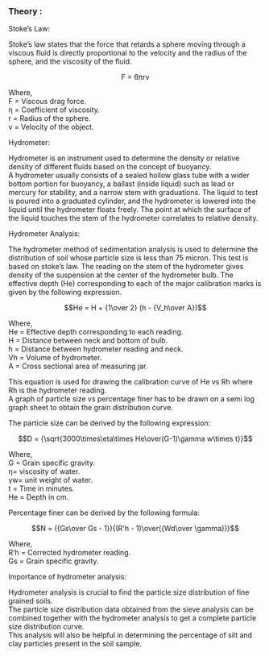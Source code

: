 ### Theory :
<div style=" font-style:verdana;">
Stoke’s Law:

 Stoke’s law states that the force that retards a sphere moving through a viscous fluid is directly proportional to the velocity and the radius of the sphere, and the viscosity of the fluid.

  <center>F = 6&pi;rv</center>

Where,  
F	= Viscous drag force.  
&eta;	= Coefficient of viscosity.  
r	= Radius of the sphere.   
v	= Velocity of the object. 

Hydrometer: 

Hydrometer is an instrument used to determine the density or relative density of different fluids based on the concept of buoyancy.  
A hydrometer usually consists of a sealed hollow glass tube with a wider bottom portion for buoyancy, a ballast (inside liquid) such as lead or mercury for stability, and a narrow stem with graduations. The liquid to test is poured into a graduated cylinder, and the hydrometer is  lowered into the liquid until the hydrometer floats freely. The point at which the surface of the liquid touches the stem of the hydrometer correlates to relative density.   

Hydrometer Analysis:

The hydrometer method of sedimentation analysis is used to determine the distribution of soil whose particle size is less than 75 micron. This test is based on stoke’s law. The reading on the stem of the hydrometer gives density of the suspension at the center of the hydrometer bulb. The effective depth (He) corresponding to each of the major calibration marks is given by the following expression.  

  

$$He = H + {1\over 2} (h - {V_h\over A})$$  

Where,  
He = Effective depth corresponding to each reading.  
H   = Distance between neck and bottom of bulb.  
h   = Distance between hydrometer reading and neck.  
Vh = Volume of hydrometer.  
A  = Cross sectional area of measuring jar. 

This equation is used for drawing the calibration curve of He vs Rh where Rh is the hydrometer reading.  
A graph of particle size vs percentage finer has to be drawn on a semi log graph sheet to obtain the grain distribution curve.

The particle size can be derived by the following expression:  


$$D = {\sqrt{3000\times\eta\times He\over(G-1)\gamma w\times t}}$$  


Where,   
G	 = Grain specific gravity.  
&eta;= viscosity of water.  
&gamma;w= unit weight of water.   
t	 = Time in minutes.  
He	 = Depth in cm.  

Percentage finer can be derived by the following formula:  


$$N = ({Gs\over Gs - 1}){(R'h - 1)\over({Wd\over \gamma})}$$ 

Where,   
R’h	= Corrected hydrometer reading.  
Gs	= Grain specific gravity. 


Importance of hydrometer analysis:   

Hydrometer analysis is crucial to find the particle size distribution of fine grained soils.  
The particle size distribution data obtained from the sieve analysis can be combined together with the hydrometer analysis to get a complete particle size distribution curve.   
This analysis will also be helpful in determining the percentage of silt and clay particles present in the soil sample.



